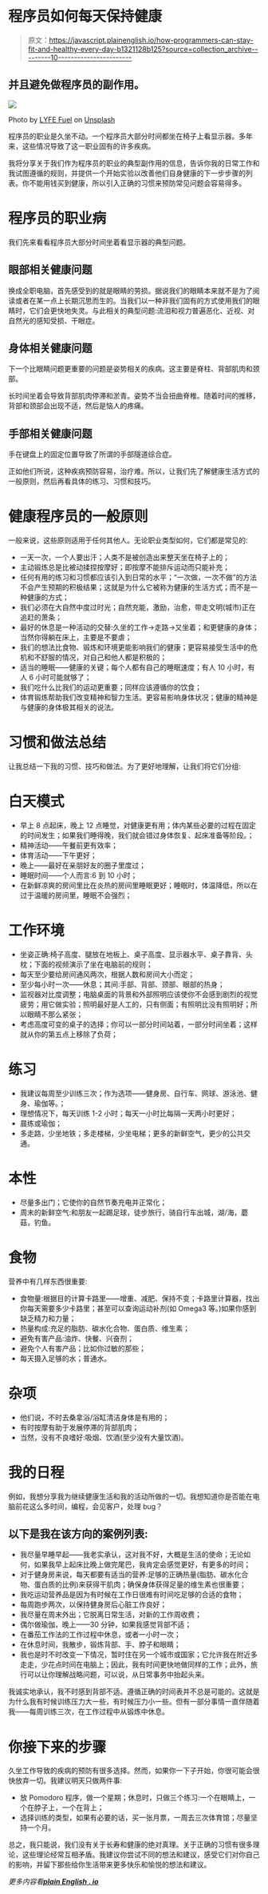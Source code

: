 # 程序员如何每天保持健康

> 原文：<https://javascript.plainenglish.io/how-programmers-can-stay-fit-and-healthy-every-day-b1321128b125?source=collection_archive---------10----------------------->

## 并且避免做程序员的副作用。

![](img/6cf4cc8e703935148d0c526d969f7c3a.png)

Photo by [LYFE Fuel](https://unsplash.com/@lyfefuel?utm_source=medium&utm_medium=referral) on [Unsplash](https://unsplash.com?utm_source=medium&utm_medium=referral)

程序员的职业是久坐不动。一个程序员大部分时间都坐在椅子上看显示器。多年来，这些情况导致了这一职业固有的许多疾病。

我将分享关于我们作为程序员的职业的典型副作用的信息，告诉你我的日常工作和我试图遵循的规则，并提供一个开始实验以改善他们自身健康的下一步步骤的列表。你不能用钱买到健康，所以引入正确的习惯来预防常见问题会容易得多。

# **程序员的职业病**

我们先来看看程序员大部分时间坐着看显示器的典型问题。

## **眼部相关健康问题**

换成全职电脑，首先感受到的就是眼睛的劳损。据说我们的眼睛本来就不是为了阅读或者在某一点上长期沉思而生的。当我们以一种非我们固有的方式使用我们的眼睛时，它们会更快地失灵。与此相关的典型问题:流泪和视力普遍恶化、近视、对自然光的感知受损、干眼症。

## **身体相关健康问题**

下一个比眼睛问题更重要的问题是姿势相关的疾病。这主要是脊柱、背部肌肉和颈部。

长时间坐着会导致背部肌肉停滞和淤青。姿势不当会扭曲脊椎。随着时间的推移，背部和颈部会出现不适，然后是恼人的疼痛。

## **手部相关健康问题**

手在键盘上的固定位置导致了所谓的手部隧道综合症。

正如他们所说，这种疾病预防容易，治疗难。所以，让我们先了解健康生活方式的一般原则，然后再看具体的练习、习惯和技巧。

# **健康程序员的一般原则**

一般来说，这些原则适用于任何其他人。无论职业类型如何，它们都是常见的:

*   一天一次，一个人要出汗；人类不是被创造出来整天坐在椅子上的；
*   主动锻炼总是比被动揉捏按摩好；即按摩不能排斥运动而只能补充；
*   任何有用的练习和习惯都应该引入到日常的水平；“一次做，一次不做”的方法不会产生预期的积极结果；这就是为什么它被称为健康的生活方式；而不是一种健康的方式；
*   我们必须在大自然中度过时光；自然充能，激励，治愈，带走文明(城市)正在追赶的萧条；
*   最好的休息是一种活动的交替:久坐的工作->走路->又坐着；和更健康的身体；当然你得躺在床上，主要是不要虐；
*   我们的想法比食物、锻炼和环境更能影响我们的健康；更容易接受生活中的危机和不舒服的情况，对自己和他人都是积极的；
*   适当的睡眠——健康的关键；每个人都有自己的睡眠速度；有人 10 小时，有人 6 小时可能就够了；
*   我们吃什么比我们的运动更重要；同样应该遵循你的饮食；
*   体育锻炼帮助我们改变精神和智力生活。更容易影响身体状况；健康的精神是与健康的身体极其相关的说法。

# **习惯和做法总结**

让我总结一下我的习惯、技巧和做法。为了更好地理解，让我们将它们分组:

# **白天模式**

*   早上 8 点起床，晚上 12 点睡觉，对健康更有用；体内某些必要的过程在固定的时间发生；如果我们睡得晚，我们就会错过身体恢复、起床准备等阶段。；
*   精神活动——午餐前更有效率；
*   体育活动——下午更好；
*   晚上——最好在亲朋好友的圈子里度过；
*   睡眠时间——个人而言:6 到 10 小时；
*   在新鲜凉爽的房间里比在炎热的房间里睡眠更好；睡眠时，体温降低，所以在过于温暖的房间里，睡眠不会强烈；

# **工作环境**

*   坐姿正确:椅子高度、腿放在地板上、桌子高度、显示器水平、桌子靠背、头枕；下面的视频演示了坐在电脑前的规则；
*   每天至少要给房间通风两次，根据人数和房间大小而定；
*   至少每小时一次——休息；其间:手部、背部、颈部、眼部的热身；
*   监视器对比度调整；电脑桌面的背景和外部照明应该使你不会感到剧烈的视觉疲劳；用它做实验；照明最好是人工的，只有侧面；有照明比没有照明好；所以眼睛不那么紧张；
*   考虑高度可变的桌子的选择；你可以一部分时间站着，一部分时间坐着；这样就从你的第五点上移除了负荷；

# **练习**

*   我建议每周至少训练三次；作为选项——健身房、自行车、网球、游泳池、健身、瑜伽等。；
*   理想情况下，每天训练 1-2 小时；每天一小时比每隔一天两小时更好；
*   晨练或瑜伽；
*   多走路，少坐地铁；多走楼梯，少坐电梯；更多的新鲜空气，更少的公共交通。

# **本性**

*   尽量多出门；它使你的自然节奏充电并正常化；
*   周末的新鲜空气:和朋友一起踢足球，徒步旅行，骑自行车出城，湖/海，蘑菇，钓鱼。

# **食物**

营养中有几样东西很重要:

*   食物量:根据目的计算卡路里——增重、减肥、保持不变；卡路里计算器，找出你每天需要多少卡路里；甚至可以查询运动补剂(如 Omega3 等。)如果你感到缺乏精力和力量；
*   热量构成:充足的脂肪、碳水化合物、蛋白质、维生素；
*   避免有害产品:油炸、快餐、兴奋剂；
*   避免个人有害产品；比如你过敏的那些；
*   每天摄入足够的水；普通水。

# **杂项**

*   他们说，不时去桑拿浴/浴缸清洁身体是有用的；
*   有时按摩有助于发展停滞的背部肌肉；
*   当然，没有不良嗜好:吸烟、饮酒(至少没有大量饮酒)。

# **我的日程**

例如，我想分享我为继续健康生活和我的活动所做的一切。我想知道你是否能在电脑前花这么多时间，编程，会见客户，处理 bug？

## **以下是我在该方向的案例列表:**

*   我尽量早睡早起——我老实承认，这对我不好，大概是生活的使命；无论如何，如果我早上起床比晚上做完尾巴，我肯定会感觉更好，有更多的时间；
*   对于健身房来说，每天都要有适当的营养:足够的正确热量(脂肪、碳水化合物、蛋白质的比例)来获得干肌肉；确保身体获得足量的维生素也很重要；
*   我吃运动营养品是因为有时候在工作日很难有时间吃足够的合适的食物；
*   每周跑步两次，以保持健身房后心脏工作良好；
*   我尽量在周末外出；它脱离日常生活，对新的工作周收费；
*   偶尔做瑜伽，晚上——30 分钟，如果我感觉背部不适；
*   在番茄工作法的工作过程中休息，或者一小时一次；
*   在休息时间，我散步，锻炼背部、手、脖子和眼睛；
*   我也是时不时改变一下情况，暂时住在另一个城市或国家；它允许我在附近多走走，少花点时间在电脑上；因此，我有时间更快地做同样的工作；此外，旅行可以让你理解战略问题，可以说，从日常事务中抬起头来。

我诚实地承认，我不时感到背部不适。遵循正确的时间表并不总是可能的。这就是为什么我有时候训练压力大一些，有时候压力小一些。但有一部分事情一直伴随着我——每周训练三次，在工作过程中从锻炼中休息。

# **你接下来的步骤**

久坐工作导致的疾病的预防有很多选择。然而，如果你一下子开始，你很可能会很快放弃一切。我建议明天只做两件事:

*   放 Pomodoro 程序，做一个星期；休息时，只做三个练习:一个在眼睛上，一个在脖子上，一个在背上；
*   选择训练的类型，如果有必要的话，买一张月票，一周去三次体育馆；尽量坚持一个月。

总之，我只能说，我们没有关于长寿和健康的绝对真理。关于正确的习惯有很多理论，这些理论经常互相矛盾。我建议你尝试不同的想法和建议，感受它们对你自己的影响，并留下那些给你生活带来更多快乐和愉悦的想法和建议。

*更多内容看*[***plain English . io***](http://plainenglish.io/)